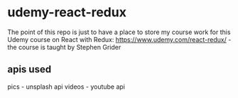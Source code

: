 # udemy-react-redux

The point of this repo is just to have a place to store my course work for this Udemy course on React with Redux: https://www.udemy.com/react-redux/ - the course is taught by Stephen Grider

## apis used
pics - unsplash api
videos - youtube api
